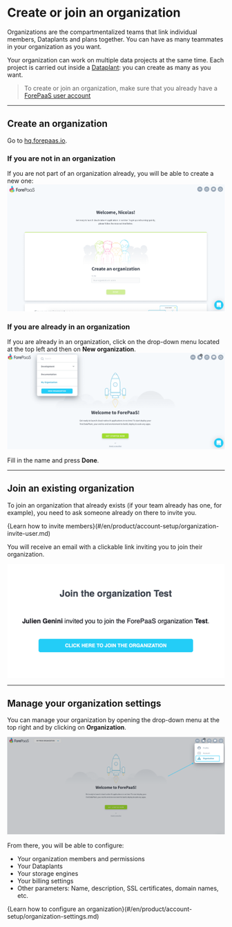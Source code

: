 # Create or join an organization
Organizations are the compartmentalized teams that link individual members, Dataplants and plans together. You can have as many teammates in your organization as you want. 

Your organization can work on multiple data projects at the same time. Each project is carried out inside a [Dataplant](/en/product/dataplant/index.md): you can create as many as you want.

> To create or join an organization, make sure that you already have a [ForePaaS user account](/en/product/account-setup/index.md)

---
## Create an organization
Go to [hq.forepaas.io](https://hq.forepaas.io).

### If you are not in an organization
If you are not part of an organization already, you will be able to create a new one:
![start without organization](picts/startWithoutOrganization.png)

### If you are already in an organization
If you are already in an organization, click on the drop-down menu located at the top left and then on **New organization**.
![start with an organization](picts/startWithOrganization.png)

Fill in the name and press **Done**. 

---
## Join an existing organization
To join an organization that already exists (if your team already has one, for example), you need to ask someone already on there to invite you.

{Learn how to invite members}(#/en/product/account-setup/organization-invite-user.md)

You will receive an email with a clickable link inviting you to join their organization.

![Join An Organization](picts/joinOrganization.png)

---
## Manage your organization settings

You can manage your organization by opening the drop-down menu at the top right and by clicking on **Organization**.

![Go To Organization](picts/goToOrganization.png)

From there, you will be able to configure:
- Your organization members and permissions
- Your Dataplants
- Your storage engines
- Your billing settings
- Other parameters: Name, description, SSL certificates, domain names, etc.

{Learn how to configure an organization}(#/en/product/account-setup/organization-settings.md)